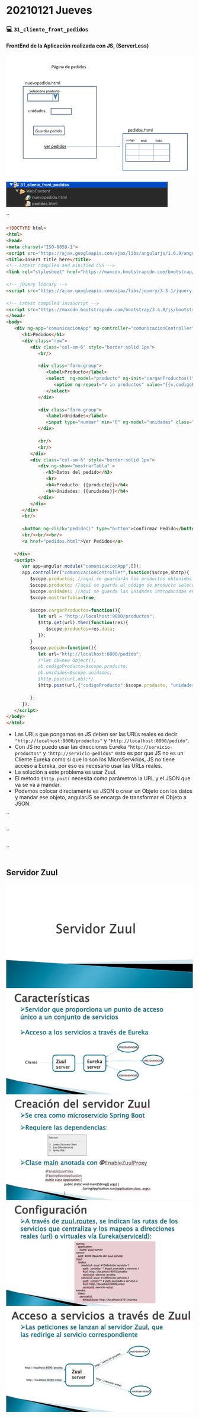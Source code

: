 # 20210121 Jueves

### :computer: `31_cliente_front_pedidos`
#### FrontEnd de la Aplicación realizada con JS, (ServerLess)

![20210120-68](images2/20210120-68.png)

![20210120-69](images2/20210120-69.png)


``
```html
<!DOCTYPE html>
<html>
<head>
<meta charset="ISO-8859-1">
<script src="https://ajax.googleapis.com/ajax/libs/angularjs/1.6.9/angular.min.js"></script>
<title>Insert title here</title>
<!-- Latest compiled and minified CSS -->
<link rel="stylesheet" href="https://maxcdn.bootstrapcdn.com/bootstrap/3.4.0/css/bootstrap.min.css">

<!-- jQuery library -->
<script src="https://ajax.googleapis.com/ajax/libs/jquery/3.3.1/jquery.min.js"></script>

<!-- Latest compiled JavaScript -->
<script src="https://maxcdn.bootstrapcdn.com/bootstrap/3.4.0/js/bootstrap.min.js"></script> 
</head>
<body>
   <div ng-app="comunicacionApp" ng-controller="comunicacionController" class="container">
      <h1>Pedidos</h1>
      <div class="row">	
         <div class="col-sm-6" style="border:solid 1px">
            <br/>
			
            <div class="form-group">
               <label>Producto</label>
               <select  ng-model="producto" ng-init="cargarProductos()" class="form-control" style="width:80%">
                  <option ng-repeat="v in productos" value="{{v.codigoProducto}}">{{v.producto}} - {{v.precioUnitario}} - {{v.stock}}</option>	
               </select>
            </div>
		
            <div class="form-group">
               <label>Unidades</label>
               <input type="number" min="0" ng-model="unidades" class="form-control" style="width:80%"/>
            </div>
		
            <br/>
            <br/>
         </div>
         <div class="col-sm-6" style="border:solid 1px">
            <div ng-show="mostrarTabla" >
               <h3>Datos del pedido</h3>
               <hr>
               <h4>Producto: {{producto}}</h4>
               <h4>Unidades: {{unidades}}</h4>
            </div>
         </div>
      </div>
      <br/>
		
      <button ng-click="pedido()" type="button">Confirmar Pedido</button>
      <br/><br/><br/>
      <a href="pedidos.html">Ver Pedidos</a>
	
   </div>
   <script>
      var app=angular.module("comunicacionApp",[]);
      app.controller("comunicacionController",function($scope,$http){
         $scope.productos; //aquí se guardarán los productos obtenidos en la petición al servicio de productos
         $scope.producto; //aquí se guarda el código de producto seleccionado en la lista			
         $scope.unidades; //aquí se guarda las unidades introducidas en el campo unidades		
         $scope.mostrarTabla=true;			
			
         $scope.cargarProductos=function(){				
            let url = "http://localhost:9000/productos";	
            $http.get(url).then(function(res){
               $scope.productos=res.data;								
            });
         }
         $scope.pedido=function(){
            let url="http://localhost:8000/pedido";
            /*let ob=new Object();
            ob.codigoProducto=$scope.producto;
            ob.unidades=$scope.unidades;
            $http.post(url,ob);*/
            $http.post(url,{"codigoProducto":$scope.producto, "unidades":$scope.unidades});
			
         };
      });	
   </script>
</body>
</html>
```
* Las URLs que pongamos en JS deben ser las URLs reales es decir `"http://localhost:9000/productos"` y `"http://localhost:8000/pedido"`.
* Con JS no puedo usar las direcciones Eureka `"http://servicio-productos"` y `"http://servicio-pedidos"` esto es por que JS no es un Cliente Eureka como si que lo son los MicroServicios, JS no tiene acceso a Eureka, por eso es necesario usar las URLs reales.
* La solución a este problema es usar Zuul.
* El método `$http.post(` necesita como parámetros la URL y el JSON que va se va a mandar.
* Podemos colocar directamente es JSON o crear un Objeto con los datos y mandar ese objeto, angularJS se encarga de transformar el Objeto a JSON.


``
```java
```


``
```java
```

``
```java
```








## Servidor Zuul

![20210120-13](images/20210120-13.png)
![20210120-14](images/20210120-14.png)
![20210120-15](images/20210120-15.png)
![20210120-16](images/20210120-16.png)
![20210120-17](images/20210120-17.png)
